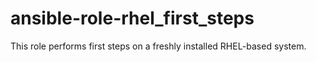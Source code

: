 # ansible-role-rhel_first_steps
This role performs first steps on a freshly installed RHEL-based system.
